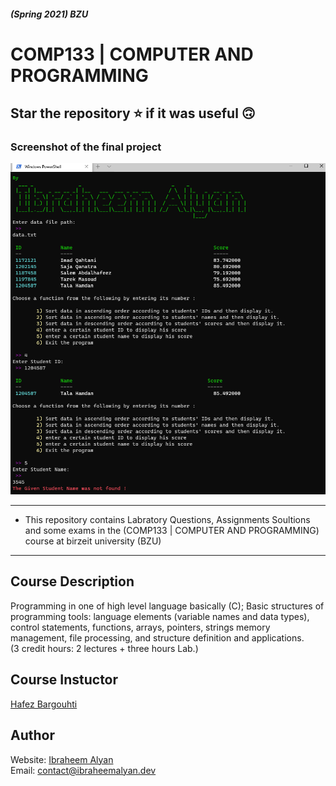 ##### (Spring 2021) BZU
# COMP133 | COMPUTER AND PROGRAMMING 

## Star the repository ⭐ if it was useful 🙃    
### Screenshot of the final project
![Screenshot of final project](https://github.com/ibraheemalayan/COMP133_BZU/raw/main/Final_Project/My_Final_Project/Screenshot.png)

-----------------------------------------------
* This repository contains Labratory Questions, Assignments Soultions and some exams in the (COMP133 | COMPUTER AND PROGRAMMING) course at birzeit university (BZU)
-----------------------------------------------

## Course Description
Programming in one of high level language basically (C); Basic structures of programming tools: language elements (variable names and data types), control statements, functions, arrays, pointers, strings memory management, file processing, and structure definition and applications.  
(3 credit hours: 2 lectures + three hours Lab.)


## Course Instuctor
[Hafez Bargouhti](https://www.birzeit.edu/en/faculty-staff/hafez-barghouthi)

## Author
Website: [Ibraheem Alyan](https://www.ibraheemalyan.dev/)    
Email: contact@ibraheemalyan.dev
